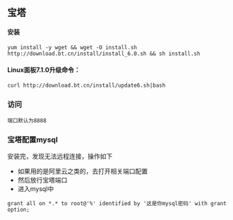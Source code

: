 ## 宝塔

#### 安装

```
yum install -y wget && wget -O install.sh http://download.bt.cn/install/install_6.0.sh && sh install.sh
```

#### Linux面板7.1.0升级命令：

```
curl http://download.bt.cn/install/update6.sh|bash
```

### 访问

```
端口默认为8888
```

### 宝塔配置mysql

安装完，发现无法远程连接，操作如下

* 如果用的是阿里云之类的，去打开相关端口配置
* 然后放行宝塔端口
* 进入mysql中

```
grant all on *.* to root@'%' identified by '这是你mysql密码' with grant option;
```




